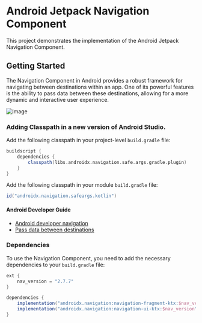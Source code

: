 
# Android Jetpack Navigation Component

This project demonstrates the implementation of the Android Jetpack Navigation Component.

## Getting Started

The Navigation Component in Android provides a robust framework for navigating between destinations within an app. One of its powerful features is the ability to pass data between these destinations, allowing for a more dynamic and interactive user experience.

![image](https://github.com/3mohamed-abdelfattah/Navigation/assets/142848460/c6fd2db1-d296-4a2c-9299-383e905e6262)


### Adding Classpath in a new version of Android Studio.

Add the following classpath in your project-level `build.gradle` file:

```gradle
buildscript {
    dependencies {
        classpath(libs.androidx.navigation.safe.args.gradle.plugin)
    }
}
```
Add the following classpath in your module `build.gradle` file:

```gradle
id("androidx.navigation.safeargs.kotlin")
```

####  Android Developer Guide

- [Android developer navigation](https://developer.android.com/guide/navigation)
- [Pass data between destinations](https://developer.android.com/guide/navigation/use-graph/pass-data)

### Dependencies

To use the Navigation Component, you need to add the necessary dependencies to your `build.gradle` file:

```gradle
ext {
    nav_version = "2.7.7"
}

dependencies {
    implementation("androidx.navigation:navigation-fragment-ktx:$nav_version")
    implementation("androidx.navigation:navigation-ui-ktx:$nav_version")
}
```

